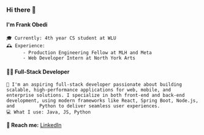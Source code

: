 ### Hi there 👋

#### I'm Frank Obedi

    🎓 Currently: 4th year CS student at WLU
    🕰️ Experience:
          - Production Engineering Fellow at MLH and Meta
          - Web Developer Intern at North York Arts
#### 🧑‍💻 Full-Stack Developer
    🚀 I'm an aspiring full-stack developer passionate about building scalable, high-performance applications for web, mobile, and enterprise solutions. I specialize in both front-end and back-end development, using modern frameworks like React, Spring Boot, Node.js, and         Python to deliver seamless user experiences.
    💻 What I use: Java, JS, Python

**📧 Reach me:** [LinkedIn](https://www.linkedin.com/in/frankmobedi/)
